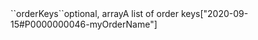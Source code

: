<tr><td>``orderKeys``</td><td>optional, array</td><td>A list of order keys</td><td>["2020-09-15#P0000000046-myOrderName"]</td><td></td></tr>
